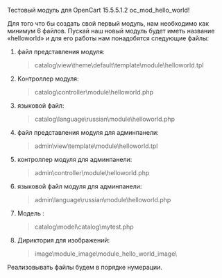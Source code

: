 Тестовый модуль для OpenCart 15.5.5.1.2 oc_mod_hello_world!

Для того что бы создать свой первый модуль, нам необходимо как минимум 6 файлов. 
Пускай наш новый модуль будет иметь название  «helloworld» 
и для его работы нам понадобятся следующие файлы: 

1. файл представления модуля:
	> catalog\view\theme\default\template\module\helloworld.tpl
	
2. Kонтроллер модуля:
	> catalog\controller\module\helloworld.php

3. языковой файл:
	> catalog\language\russian\module\helloworld.php
	
4. файл представления модуля для админпанели:
	> admin\view\template\module\helloworld.tpl
	
5. контроллер модуля для админпанели:
	> admin\controller\module\helloworld.php
	
6. языковой файл модуля для админпанели:
	> admin\language\russian\module\helloworld.php
	
7. Модель :
	> catalog\model\catalog\mytest.php
	
8. Дириктория для изображений:
	> image\module_image\module_hello_world_image\

Реализовывать файлы  будем в порядке нумерации.

